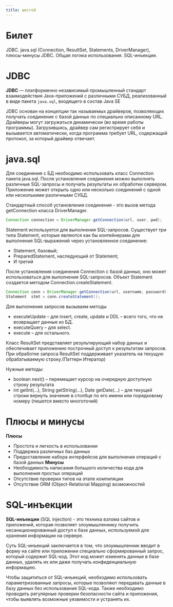 ```yaml
---
title: шестой
---
```

# Билет
JDBC. java.sql (Connection, ResultSet, Statements, DriverManager), плюсы-минусы JDBC. Общая логика использования. SQL-инъекции. 

# JDBC
**JDBC** — платформенно независимый промышленный стандарт взаимодействия Java-приложений с различными СУБД, реализованный в виде пакета `java.sql`, входящего в состав Java SE

JDBC основан на концепции так называемых драйверов, позволяющих получать соединение с базой данных по специально описанному URL. Драйверы могут загружаться динамически (во время работы программы). Загрузившись, драйвер сам регистрирует себя и вызывается автоматически, когда программа требует URL, содержащий протокол, за который драйвер отвечает.

# java.sql
Для соединения с БД необходимо использовать класс Connection пакета java.sql. После установления соединения можно выполнять различные SQL-запросы и получать результаты их обработки сервером. Приложение может открыть одно или несколько соединений с одной или несколькими различными СУБД.

Стандартный способ установления соединения - это вызов метода getConnection класса DriverManager.

```java
Connection connection = DriverManager.getConnection(url, user, pwd);
```
  

Statement используется для выполнения SQL-запросов. Существует три типа Statement, которые являются как бы контейнерами для выполнения SQL-выражений через установленное соединение:
- Statement, базовый; 
- PreparedStatement, наследующий от Statement;
- И третий

После установления соединения Connection с базой данных, оно может использоваться для выполнения SQL-запросов. Объект Statement создается методом Connection.createStatement.

```java
Connection conn = DriverManager.getConnection(url, username, password);
Statement  stmt = conn.createStatement();
```
Для выполнения запросов вызываем методы 
- executeUpdate – для insert, create, update и DDL – всего того, что не возвращает данные из БД. 
- executeQuery – для select. 
- execute – для остального.

Класс ResultSet представляет результирующий набор данных и обеспечивает приложению построчный доступ к результатам запросов. При обработке запроса ResultSet поддерживает указатель на текущую обрабатываемую строку.(Паттерн Итератор)

Нужные методы: 
- boolean next() – перемещает курсор на очередную доступную строку результата 
- int getInt(…), String getString(…), Date getDate(…) – для текущей строки вернуть значение в столбце по его имени или порядковому номеру (пишется вместо многоточий)

# Плюсы и минусы
**Плюсы**
- Простота и легкость в использовании
- Поддержка различных баз данных
- Предоставление набора интерфейсов для выполнения операций с базой данных
**Минусы**
- Необходимость написания большого количества кода для выполнения простых операций
- Отсутствие проверки типов на этапе компиляции
- Отсутствие ORM (Object-Relational Mapping) возможностей

# SQL-инъекции
**SQL-инъекции** (SQL injection) - это техника взлома сайтов и приложений, которая позволяет злоумышленнику получить несанкционированный доступ к базе данных, используемой для хранения информации на сервере.

Суть SQL-инъекций заключается в том, что злоумышленник вводит в форму на сайте или приложении специально сформированный запрос, который содержит SQL-код. Этот код может изменять данные в базе данных, удалять их или даже получать конфиденциальную информацию.

Чтобы защититься от SQL-инъекций, необходимо использовать параметризованные запросы, которые позволяют передавать данные в базу данных без использования SQL-кода. Также необходимо проводить регулярные проверки безопасности сайта и приложения, чтобы выявлять возможные уязвимости и устранять их.